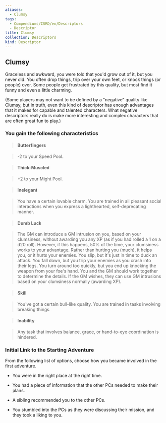 ```yaml
---
aliases:
  - Clumsy
tags:
  - Compendiums/CSRD/en/Descriptors
  - Descriptor
title: Clumsy
collection: Descriptors
kind: Descriptor
---
```

## Clumsy    
Graceless and awkward, you were told that you'd grow out of it, but you never did. You often drop things, trip over your own feet, or knock things (or people) over. Some people get frustrated by this quality, but most find it funny and even a little charming.  
(Some players may not want to be defined by a "negative" quality like Clumsy, but in truth, even this kind of descriptor has enough advantages that it makes for capable and talented characters. What negative descriptors really do is make more interesting and complex characters that are often great fun to play.)  
### You gain the following characteristics    
> #### Butterfingers  
> -2 to your Speed Pool.    
  
> #### Thick-Muscled  
> +2 to your Might Pool.    
  
> #### Inelegant  
> You have a certain lovable charm. You are trained in all pleasant social interactions when you express a lighthearted, self-deprecating manner.    
  
> #### Dumb Luck  
> The GM can introduce a GM intrusion on you, based on your clumsiness, without awarding you any XP (as if you had rolled a 1 on a d20 roll). However, if this happens, 50% of the time, your clumsiness works to your advantage. Rather than hurting you (much), it helps you, or it hurts your enemies. You slip, but it's just in time to duck an attack. You fall down, but you trip your enemies as you crash into their legs. You turn around too quickly, but you end up knocking the weapon from your foe's hand. You and the GM should work together to determine the details. If the GM wishes, they can use GM intrusions based on your clumsiness normally (awarding XP).    
  
> #### Skill  
> You've got a certain bull-like quality. You are trained in tasks involving breaking things.    
  
> #### Inability  
> Any task that involves balance, grace, or hand-to-eye coordination is hindered.    
  
### Initial Link to the Starting Adventure    
From the following list of options, choose how you became involved in the first adventure.    
- You were in the right place at the right time.    
- You had a piece of information that the other PCs needed to make their plans.    
- A sibling recommended you to the other PCs.    
- You stumbled into the PCs as they were discussing their mission, and they took a liking to you.  